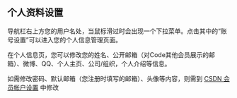 ## 个人资料设置

导航栏右上方您的用户名处，当鼠标滑过时会出现一个下拉菜单。点击其中的“账号设置”可以进入您的个人信息管理页面。

在个人信息页，您可以修改您的姓名、公开邮箱（对Code其他会员展示的邮箱）、微博、QQ、个人主页、公司/组织，个人介绍等信息。

如需修改密码、默认邮箱（您注册时填写的邮箱）、头像等内容，则需到 [CSDN 会员帐户设置](https://passport.csdn.net/account/profile?from=https://code.csdn.net/profile "CSDN会员账号设置") 中修改